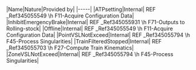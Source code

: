 ﻿

|Name|Nature|Provided by|
|-----|
|ATPsetting|Internal| REF _Ref345055549 \h F11-Acquire Configuration Data|
|InhibitEmergencyBrake|Internal| REF _Ref345055931 \h F71-Outputs to Rolling-stock|
|Offline|Internal| REF _Ref345055549 \h F11-Acquire Configuration Data|
|PointVSLNotExceed|Internal| REF _Ref345055794 \h F45-Process Singularities|
|TrainFilteredStopped|Internal| REF _Ref345055703 \h F27-Compute Train Kinematics|
|ZoneVSLNotExceed|Internal| REF _Ref345055794 \h F45-Process Singularities|


